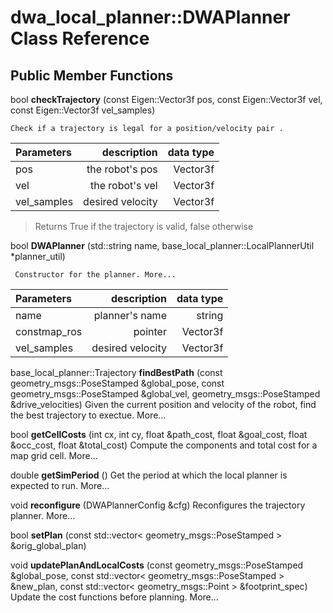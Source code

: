 # dwa_local_planner::DWAPlanner Class Reference


## Public Member Functions
bool __checkTrajectory__ (const Eigen::Vector3f pos, const Eigen::Vector3f vel, const Eigen::Vector3f vel_samples)


    Check if a trajectory is legal for a position/velocity pair . 
|   Parameters	 |   description	| data type|
|:---------------|---------------:  |---------:|
| pos            |the robot's pos   |Vector3f  |
|vel             |the robot's vel   |Vector3f  |
|vel_samples   	 |desired velocity  |Vector3f  |
>Returns True if the trajectory is valid, false otherwise
 
bool __DWAPlanner__ (std::string name, base_local_planner::LocalPlannerUtil *planner_util)
 	
     Constructor for the planner. More...
|   Parameters	    |   description	    | data type     |
|:---------------   |---------------:   |---------:     |
|name               |planner's name     |string         |
|constmap_ros       |pointer            |Vector3f       |
|vel_samples   	    |desired velocity   |Vector3f       |


base_local_planner::Trajectory 	__findBestPath__ (const geometry_msgs::PoseStamped &global_pose, const geometry_msgs::PoseStamped &global_vel, geometry_msgs::PoseStamped &drive_velocities)
 	Given the current position and velocity of the robot, find the best trajectory to exectue. More...
 
bool 	__getCellCosts__ (int cx, int cy, float &path_cost, float &goal_cost, float &occ_cost, float &total_cost)
 	Compute the components and total cost for a map grid cell. More...
 
double 	__getSimPeriod__ ()
 	Get the period at which the local planner is expected to run. More...
 
void 	__reconfigure__ (DWAPlannerConfig &cfg)
 	Reconfigures the trajectory planner. More...
 
bool 	__setPlan__ (const std::vector< geometry_msgs::PoseStamped > &orig_global_plan)
 
void 	__updatePlanAndLocalCosts__ (const geometry_msgs::PoseStamped &global_pose, const std::vector< geometry_msgs::PoseStamped > &new_plan, const std::vector< geometry_msgs::Point > &footprint_spec)
 	Update the cost functions before planning. More...